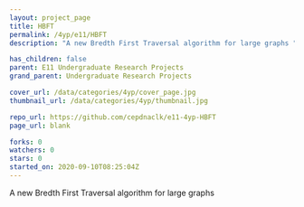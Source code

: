```yaml
---
layout: project_page
title: HBFT
permalink: /4yp/e11/HBFT
description: "A new Bredth First Traversal algorithm for large graphs "

has_children: false
parent: E11 Undergraduate Research Projects
grand_parent: Undergraduate Research Projects

cover_url: /data/categories/4yp/cover_page.jpg
thumbnail_url: /data/categories/4yp/thumbnail.jpg

repo_url: https://github.com/cepdnaclk/e11-4yp-HBFT
page_url: blank

forks: 0
watchers: 0
stars: 0
started_on: 2020-09-10T08:25:04Z
---
```

A new Bredth First Traversal algorithm for large graphs 

